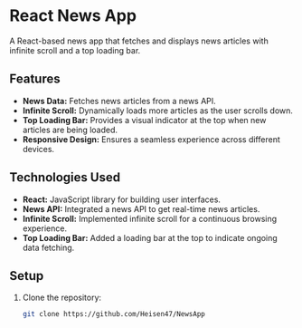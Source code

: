 # React News App

A React-based news app that fetches and displays news articles with infinite scroll and a top loading bar.

## Features

- **News Data:** Fetches news articles from a news API.
- **Infinite Scroll:** Dynamically loads more articles as the user scrolls down.
- **Top Loading Bar:** Provides a visual indicator at the top when new articles are being loaded.
- **Responsive Design:** Ensures a seamless experience across different devices.

## Technologies Used

- **React:** JavaScript library for building user interfaces.
- **News API:** Integrated a news API to get real-time news articles.
- **Infinite Scroll:** Implemented infinite scroll for a continuous browsing experience.
- **Top Loading Bar:** Added a loading bar at the top to indicate ongoing data fetching.

## Setup

1. Clone the repository:

   ```bash
   git clone https://github.com/Heisen47/NewsApp
